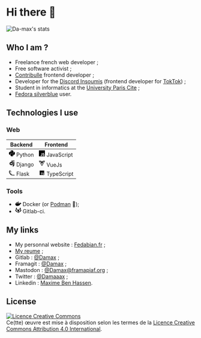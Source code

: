 # Hi there 👋

![Da-max's stats](https://github-readme-stats.vercel.app/api/top-langs/?username=da-max&langs_count=8&layout=compact&theme=cobalt2)

## Who I am ?

* Freelance french web developer ;
* Free software activist ;
* [Contribulle](https://contribulle.org) frontend developer ;
* Developer for the [Discord Insoumis](https://discord-insoumis.fr/) (frontend developer for [TokTok](toktok.actionpopulaire.fr/)) ;
* Student in informatics at the [University Paris Cite](https://u-paris.fr) ;
* [Fedora silverblue](https://silverblue.fedoraproject.org/) user.

## Technologies I use

### Web

| Backend                                                                    | Frontend                                                                             |
|----------------------------------------------------------------------------|--------------------------------------------------------------------------------------|
| <img src="assets/python-brands.svg" alt="python-brands" width="16"> Python | <img src="assets/js-brands.svg" alt="js-brands" width="16"> JavaScript               |
| <img src="assets/django-icons.png" alt="django-icons" width="16"> Django   | <img src="assets/vuejs-brands.svg" alt="vuejs-brands" width="16"> VueJs              |
| <img src="assets/flask-icons.png" alt="flask-icons" width="16"> Flask      | <img src="assets/typescript-icons.png" alt="typescript-icons" width="16"> TypeScript |

### Tools

* <img src="assets/docker-brands.svg" alt="docker-brands" width="16"> Docker (or [Podman](https://podman.io/) 💜);
* <img src="assets/gitlab-brands.svg" alt="gitlab-brands" width="16"> Gitlab-ci.

## My links

* My personnal website : [Fedabian.fr](https://fedabian.fr) ;
* [My reume](https://gitlab.com/api/v4/projects/27746956/packages/generic/cv/latest/cv.pdf) ;
* Gitlab : [@Damax](https://gitlab.com/Damax) ;
* Framagit : [@Damax](https://framagit.com/Damax) ;
* Mastodon : [@Damax@framapiaf.org](https://framapiaf.org/@Damax) ;
* Twitter : [@Damaaax](https://twitter.com/Damaaax) ;
* Linkedin : [Maxime Ben Hassen](https://www.linkedin.com/in/maxime-ben-hassen-a9aa2a21a/).

## License

<a rel="license" href="http://creativecommons.org/licenses/by/4.0/"><img alt="Licence Creative Commons" style="border-width:0" src="https://i.creativecommons.org/l/by/4.0/88x31.png" /></a><br />Ce(tte) œuvre est mise à disposition selon les termes de la <a rel="license" href="http://creativecommons.org/licenses/by/4.0/">Licence Creative Commons Attribution 4.0 International</a>.
